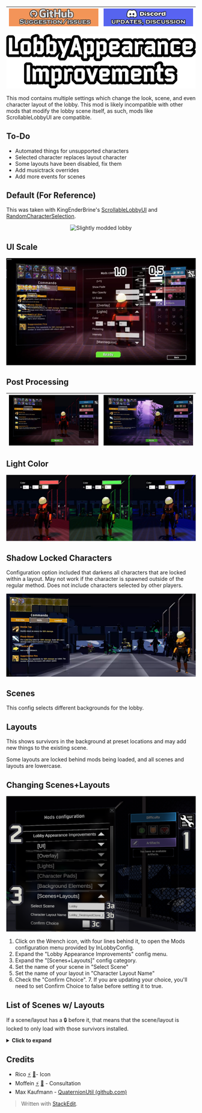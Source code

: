 | [![github issues/request link](https://raw.githubusercontent.com/DestroyedClone/PoseHelper/master/PoseHelper/github_link.webp)](https://github.com/DestroyedClone/LobbyAppearanceImprovements/issues) | [![discord invite](https://raw.githubusercontent.com/DestroyedClone/PoseHelper/master/PoseHelper/discord_link.webp)](https://discord.gg/DpHu3qXMHK) |
|--|--|

<p align="center">
<img src="https://github.com/DestroyedClone/LobbyAppearanceImprovements/raw/master/readme/Banner.webp" alt="Lobby Appearance Improvements"/>
</p>

This mod contains multiple settings which change the look, scene, and even character layout of the lobby.
This mod is likely incompatible with other mods that modify the lobby scene itself, as such, mods like ScrollableLobbyUI are compatible.

## To-Do
* Automated things for unsupported characters
* Selected character replaces layout character
* Some layouts have been disabled, fix them
* Add musictrack overrides
* Add more events for scenes

## Default (For Reference)
This was taken with KingEnderBrine's [ScrollableLobbyUI](https://thunderstore.io/package/KingEnderBrine/ScrollableLobbyUI/) and [RandomCharacterSelection](https://thunderstore.io/package/KingEnderBrine/RandomCharacterSelection/).

<p align="center">
<img src="https://i.imgur.com/7XRPDYu.png" alt="Slightly modded lobby" width="800" height="400"/>
</p>

## UI Scale
![enter image description here](https://github.com/DestroyedClone/LobbyAppearanceImprovements/raw/master/readme/UIScale.webp)

## Post Processing
| ![enter image description here](https://raw.githubusercontent.com/DestroyedClone/LobbyAppearanceImprovements/master/readme/PostProcessing_Lobby.webp) | ![enter image description here](https://raw.githubusercontent.com/DestroyedClone/LobbyAppearanceImprovements/master/readme/PostProcessing_LobbyVoid.webp) |
|--|--|

## Light Color
![enter image description here](https://raw.githubusercontent.com/DestroyedClone/LobbyAppearanceImprovements/master/readme/LightColor_R_G_B.webp)


## Shadow Locked Characters
Configuration option included that darkens all characters that are locked within a layout. May not work if the character is spawned outside of the regular method. Does not include characters selected by other players.

![enter image description here](https://raw.githubusercontent.com/DestroyedClone/LobbyAppearanceImprovements/master/readme/notunlocked.webp)
## Scenes
This config selects different backgrounds for the lobby.

## Layouts

This shows survivors in the background at preset locations and may add new things to the existing scene.

Some layouts are locked behind mods being loaded, and all scenes and layouts are lowercase.

## Changing Scenes+Layouts
![](https://raw.githubusercontent.com/DestroyedClone/LobbyAppearanceImprovements/master/readme/tutorial.webp)

1. Click on the Wrench icon, with four lines behind it, to open the Mods configuration menu provided by InLobbyConfig.
2. Expand the "Lobby Appearance Improvements" config menu.
3. Expand the "[Scenes+Layouts]" config category.
4. Set the name of your scene in "Select Scene"
5. Set the name of your layout in "Character Layout Name"
6. Check the "Confirm Choice".
	7. If you are updating your choice, you'll need to set Confirm Choice to false before setting it to true.

## List of Scenes w/ Layouts
 If a scene/layout has a 🔒 before it, that means that the scene/layout is locked to only load with those survivors installed.
 <details> <summary><b>Click to expand</b></summary>
 
| Scene | Layout | Image |
|:--:|:--:|:--:|
| (any) | any_empty | Shows no character layout
| ancientloft |  | ![Preview](https://github.com/DestroyedClone/LobbyAppearanceImprovements/raw/master/readme/Scenes/ancientloft.webp) |
| arena |  | ![Preview](https://github.com/DestroyedClone/LobbyAppearanceImprovements/raw/master/readme/Scenes/arena.webp) |
| artifactworld |  | ![Preview](https://github.com/DestroyedClone/LobbyAppearanceImprovements/raw/master/readme/Scenes/artifactworld.webp) |
| blackbeach |  | ![Preview](https://github.com/DestroyedClone/LobbyAppearanceImprovements/raw/master/readme/Scenes/blackbeach.webp) |
| captainshelm | captainshelm_default | ![Preview](https://github.com/DestroyedClone/LobbyAppearanceImprovements/raw/master/readme/Scenes/captainshelm.webp) |
| dampcave |  | ![Preview](https://github.com/DestroyedClone/LobbyAppearanceImprovements/raw/master/readme/Scenes/dampcave.webp) |
| foggyswamp |  | ![Preview](https://github.com/DestroyedClone/LobbyAppearanceImprovements/raw/master/readme/Scenes/foggyswamp.webp) |
| frozenwall |  | ![Preview](https://github.com/DestroyedClone/LobbyAppearanceImprovements/raw/master/readme/Scenes/frozenwall.webp) |
| goldshores |  | ![Preview](https://github.com/DestroyedClone/LobbyAppearanceImprovements/raw/master/readme/Scenes/goldshores.webp) |
| golemplains |  | ![Preview](https://github.com/DestroyedClone/LobbyAppearanceImprovements/raw/master/readme/Scenes/golemplains.webp) |
| goolake |  | ![Preview](https://github.com/DestroyedClone/LobbyAppearanceImprovements/raw/master/readme/Scenes/goolake.webp) |
| limbo |  | ![Preview](https://github.com/DestroyedClone/LobbyAppearanceImprovements/raw/master/readme/Scenes/limbo.webp) |
| lobby |  | ![Preview](https://github.com/DestroyedClone/LobbyAppearanceImprovements/raw/master/readme/Scenes/lobby.webp) |
| lobby | lobby_ror2 | ![Preview](https://github.com/DestroyedClone/LobbyAppearanceImprovements/raw/master/readme/Scenes/lobby_ror2.webp) |
| lobbyvoid |  | ![Preview](https://github.com/DestroyedClone/LobbyAppearanceImprovements/raw/master/readme/Scenes/lobbyvoid.webp) |
| moon |  | ![Preview](https://github.com/DestroyedClone/LobbyAppearanceImprovements/raw/master/readme/Scenes/moon.webp) |
| moon | moon_default | ![Preview](https://github.com/DestroyedClone/LobbyAppearanceImprovements/raw/master/readme/Scenes/moon_default.webp) |
| moon | moon_paladinonly | ![Preview](https://github.com/DestroyedClone/LobbyAppearanceImprovements/raw/master/readme/Scenes/moon_paladinonly.webp) |
| mysteryspace |  | ![Preview](https://github.com/DestroyedClone/LobbyAppearanceImprovements/raw/master/readme/Scenes/mysteryspace.webp) |
| rootjungle |  | ![Preview](https://github.com/DestroyedClone/LobbyAppearanceImprovements/raw/master/readme/Scenes/rootjungle.webp) |
| shipgraveyard |  | ![Preview](https://github.com/DestroyedClone/LobbyAppearanceImprovements/raw/master/readme/Scenes/shipgraveyard.webp) |
| skymeadow |  | ![Preview](https://github.com/DestroyedClone/LobbyAppearanceImprovements/raw/master/readme/Scenes/skymeadow.webp) |
| snowyforest |  | ![Preview](https://github.com/DestroyedClone/LobbyAppearanceImprovements/raw/master/readme/Scenes/snowyforest.webp) |
| sulfurpools |  | ![Preview](https://github.com/DestroyedClone/LobbyAppearanceImprovements/raw/master/readme/Scenes/sulfurpools.webp) |
| voidoceanfloor |  | ![Preview](https://github.com/DestroyedClone/LobbyAppearanceImprovements/raw/master/readme/Scenes/voidoceanfloor.webp) |
| voidraid |  | ![Preview](https://github.com/DestroyedClone/LobbyAppearanceImprovements/raw/master/readme/Scenes/voidraid.webp) |
| voidstage |  | ![Preview](https://github.com/DestroyedClone/LobbyAppearanceImprovements/raw/master/readme/Scenes/voidstage.webp) |
| wispgraveyard |  | ![Preview](https://github.com/DestroyedClone/LobbyAppearanceImprovements/raw/master/readme/Scenes/wispgraveyard.webp) |

</details>

## Credits

 - Rico [⚡](https://thunderstore.io/package/Rico/) [🐙](https://github.com/RicoValdezio)- Icon
- Moffein [⚡](https://thunderstore.io/package/Moffein/) [🐙](https://github.com/Moffein) - Consultation
- Max Kaufmann - [QuaternionUtil (github.com)](https://gist.github.com/maxattack/4c7b4de00f5c1b95a33b)



> Written with [StackEdit](https://stackedit.io/).
